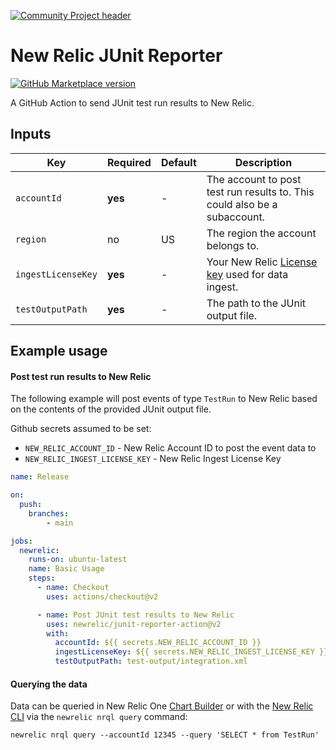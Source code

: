 [![Community Project header](https://github.com/newrelic/open-source-office/raw/master/examples/categories/images/Community_Project.png)](https://github.com/newrelic/open-source-office/blob/master/examples/categories/index.md#category-community-project)

# New Relic JUnit Reporter

[![GitHub Marketplace version](https://img.shields.io/github/release/newrelic/junit-reporter-action.svg?label=Marketplace&logo=github)](https://github.com/marketplace/actions/new-relic-junit-reporter)

A GitHub Action to send JUnit test run results to New Relic.

## Inputs

| Key                 | Required | Default | Description |
| ------------------- | -------- | ------- | ----------- |
| `accountId`         | **yes**  | -       | The account to post test run results to. This could also be a subaccount. |
| `region`            | no       | US      | The region the account belongs to. |
| `ingestLicenseKey` | **yes**  | -       | Your New Relic [License key](https://docs.newrelic.com/docs/apis/intro-apis/new-relic-api-keys/) used for data ingest. |
| `testOutputPath`    | **yes**  | -       | The path to the JUnit output file. |

## Example usage

#### Post test run results to New Relic

The following example will post events of type `TestRun` to New Relic based on the
contents of the provided JUnit output file.

Github secrets assumed to be set:
* `NEW_RELIC_ACCOUNT_ID` - New Relic Account ID to post the event data to
* `NEW_RELIC_INGEST_LICENSE_KEY` - New Relic Ingest License Key

```yaml
name: Release

on:
  push:
    branches:
        - main

jobs:
  newrelic:
    runs-on: ubuntu-latest
    name: Basic Usage
    steps:
      - name: Checkout
        uses: actions/checkout@v2

      - name: Post JUnit test results to New Relic
        uses: newrelic/junit-reporter-action@v2
        with:
          accountId: ${{ secrets.NEW_RELIC_ACCOUNT_ID }}
          ingestLicenseKey: ${{ secrets.NEW_RELIC_INGEST_LICENSE_KEY }}
          testOutputPath: test-output/integration.xml
```

#### Querying the data

Data can be queried in New Relic One [Chart Builder](https://docs.newrelic.com/docs/chart-builder/use-chart-builder/get-started/introduction-chart-builder) or with the [New Relic CLI](https://github.com/newrelic/newrelic-cli) via the `newrelic nrql query` command:

```
newrelic nrql query --accountId 12345 --query 'SELECT * from TestRun'
```
